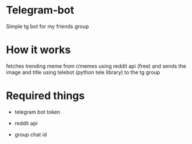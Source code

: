 # Telegram-bot
Simple tg bot for my friends group

# How it works
fetches trending meme from r/memes using reddit api (free) and sends the image and title using telebot (python tele library) to the tg group 

# Required things

* telegram bot token

* reddit api

* group chat id
